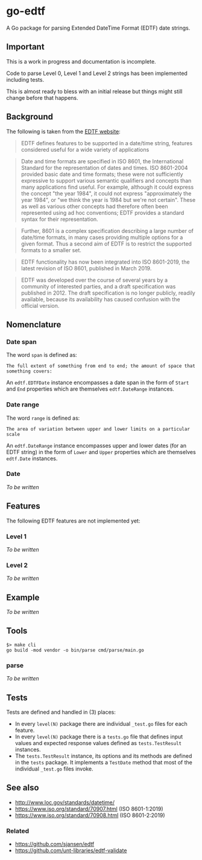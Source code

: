 # go-edtf

A Go package for parsing Extended DateTime Format (EDTF) date strings.

## Important

This is a work in progress and documentation is incomplete.

Code to parse Level 0, Level 1 and Level 2 strings has been implemented including tests.

This is almost ready to bless with an initial release but things might still change before that happens.

## Background

The following is taken from the [EDTF website](https://www.loc.gov/standards/datetime/background.html):

> EDTF defines features to be supported in a date/time string, features considered useful for a wide variety of applications

> Date and time formats are specified in ISO 8601, the International Standard for the representation of dates and times. ISO 8601-2004 provided basic date and time formats; these were not sufficiently expressive to support various semantic qualifiers and concepts than many applications find useful. For example, although it could express the concept "the year 1984", it could not express "approximately the year 1984", or "we think the year is 1984 but we're not certain". These as well as various other concepts had therefore often been represented using ad hoc conventions; EDTF provides a standard syntax for their representation.

> Further, 8601 is a complex specification describing a large number of date/time formats, in many cases providing multiple options for a given format. Thus a second aim of EDTF is to restrict the supported formats to a smaller set.

> EDTF functionality has now been integrated into ISO 8601-2019, the latest revision of ISO 8601, published in March 2019.

> EDTF was developed over the course of several years by a community of interested parties, and a draft specification was published in 2012. The draft specification is no longer publicly, readily available, because its availability has caused confusion with the official version.

## Nomenclature

### Date span

The word `span` is defined as:

```
The full extent of something from end to end; the amount of space that something covers:
```

An `edtf.EDTFDate` instance encompasses a date span in the form of `Start` and `End` properties which are themselves `edtf.DateRange` instances.

### Date range

The word `range` is defined as:

```
The area of variation between upper and lower limits on a particular scale
```

An `edtf.DateRange` instance encompasses upper and lower dates (for an EDTF string) in the form of `Lower` and `Upper` properties which are themselves `edtf.Date` instances.

### Date

_To be written_

## Features

The following EDTF features are not implemented yet:

### Level 1

_To be written_

### Level 2

_To be written_

## Example

_To be written_

## Tools

```
$> make cli
go build -mod vendor -o bin/parse cmd/parse/main.go
```

### parse

_To be written_

## Tests

Tests are defined and handled in (3) places:

* In every `level(N)` package there are individual `_test.go` files for each feature.
* In every `level(N)` package there is a `tests.go` file that defines input values and expected response values defined as `tests.TestResult` instances.
* The `tests.TestResult` instance, its options and its methods are defined in the `tests` package. It implements a `TestDate` method that most of the individual `_test.go` files invoke.

## See also

* http://www.loc.gov/standards/datetime/
* https://www.iso.org/standard/70907.html (ISO 8601-1:2019)
* https://www.iso.org/standard/70908.html (ISO 8601-2:2019)

### Related

* https://github.com/sjansen/edtf
* https://github.com/unt-libraries/edtf-validate